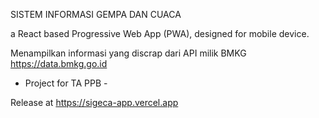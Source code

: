 SISTEM INFORMASI GEMPA DAN CUACA


a React based Progressive Web App (PWA), designed for mobile device.

Menampilkan informasi yang discrap dari API milik BMKG https://data.bmkg.go.id


- Project for TA PPB -


Release at https://sigeca-app.vercel.app
